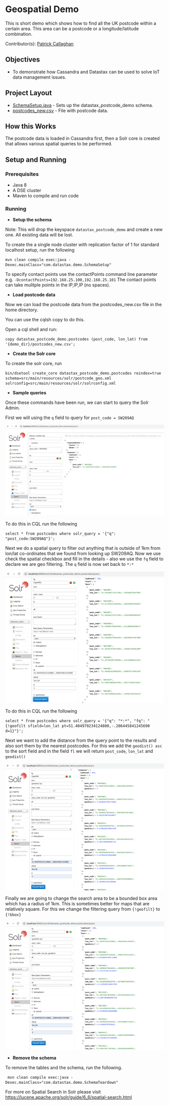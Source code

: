 # Geospatial Demo
This is short demo which shows how to find all the UK postcode within a certain area. This area can be a postcode
or a longitude/latitude combination.

Contributor(s): [Patrick Callaghan](https://github.com/PatrickCallaghan)

## Objectives
* To demonstrate how Cassandra and Datastax can be used to solve IoT data management issues.

## Project Layout
* [SchemaSetup.java](/src/main/java/com/datastax/demo/SchemaSetup.java) - Sets up the datastax_postcode_demo schema.
* [postcodes_new.csv](postcodes_new.csv) - File with postcode data.

## How this Works
The postcode data is loaded in Cassandra first, then a Solr core is created that allows various spatial queries to be performed.

## Setup and Running

### Prerequisites

* Java 8
* A DSE cluster
* Maven to compile and run code

### Running

* **Setup the schema**

Note: This will drop the keyspace `datastax_postcode_demo` and create a new one. All existing data will be lost.

To create the a single node cluster with replication factor of 1 for standard localhost setup, run the following

    mvn clean compile exec:java -Dexec.mainClass="com.datastax.demo.SchemaSetup"

To specify contact points use the contactPoints command line parameter e.g. `-DcontactPoints=192.168.25.100,192.168.25.101`
The contact points can take mulitple points in the IP,IP,IP (no spaces).    

* **Load postcode data**  

Now we can load the postcode data from the postcodes_new.csv file in the home directory.

You can use the cqlsh copy to do this.

Open a cql shell and run:  

	copy datastax_postcode_demo.postcodes (post_code, lon_lat) from '{demo_dir}/postcodes_new.csv';

* **Create the Solr core**

To create the solr core, run

  	bin/dsetool create_core datastax_postcode_demo.postcodes reindex=true schema=src/main/resources/solr/postcode_geo.xml solrconfig=src/main/resources/solr/solrconfig.xml

* **Sample queries**

Once these commands have been run, we can start to query the Solr Admin.

First we will using the `q` field to query for `post_code = SW209AQ`

![Image of Postcode lookup](images/PostCodeLookup.png)

To do this in CQL run the following

	select * from postcodes where solr_query = '{"q": "post_code:SW209AQ"}';

Next we do a spatial query to filter out anything that is outside of 1km from lon/lat co-ordinates that we found from looking up SW209AQ. Now we use check the spatial checkbox and fill in the details - also we use the `fq` field to declare we are geo filtering. The `q` field is now set back to `*:*`

![Image of Postcode lookup within Distance](images/PostCodeDist1.png)

To do this in CQL run the following

	select * from postcodes where solr_query = '{"q": "*:*", "fq": "{!geofilt sfield=lon_lat pt=51.404970234124800,-.206445841245690 d=1}"}';

Next we want to add the distance from the query point to the results and also sort them by the nearest postcodes. For this we add the `geodist() asc` to the sort field and in the field `fl` we will return `post_code`, `lon_lat` and `geodist()`

![Image of Postcode lookup within Distance sorted](images/PostCodeDist1Sorted.png)


Finally we are going to change the search area to be a bounded box area which has a radius of 1km. This is sometimes better for maps that are relatively square. For this we change the filtering query from `{!geofilt}` to `{!bbox}`

![Image of Postcode lookup for a bounded box filter](images/PostCodeBBox.png)

 * **Remove the schema**

 To remove the tables and the schema, run the following.

     mvn clean compile exec:java -Dexec.mainClass="com.datastax.demo.SchemaTeardown"

 For more on Spatial Search in Solr please visit https://lucene.apache.org/solr/guide/6_6/spatial-search.html
